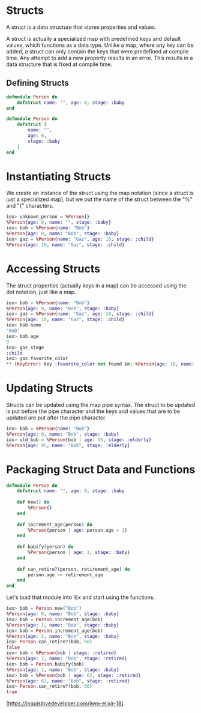 ﻿
<h1>Structs</h1>

A struct is a data structure that stores properties and values.

A struct is actually a specialized map with predefined keys and default values, which functions as a data type. Unlike a map, where any key can be added, a struct can only contain the keys that were predefined at compile time. Any attempt to add a new property results in an error. This results in a data structure that is fixed at compile time.

## Defining Structs

```elixir
defmodule Person do
    defstruct name: "", age: 0, stage: :baby
end
```
```elixir
defmodule Person do
    defstruct [
		name: "", 
		age: 0, 
		stage: :baby
	]
end
```
# Instantiating Structs

We create an instance of the struct using the map notation (since a struct is just a specialized map), but we put the name of the struct between the "%" and "{" characters.
```elixir
iex> unknown_person = %Person{}
%Person{age: 0, name: "", stage: :baby}
iex> bob = %Person{name: "Bob"}
%Person{age: 0, name: "Bob", stage: :baby}
iex> gaz = %Person{name: "Gaz", age: 10, stage: :child}
%Person{age: 10, name: "Gaz", stage: :child}
```
# Accessing Structs

The struct properties (actually keys in a map) can be accessed using the dot notation, just like a map.
```elixir
iex> bob = %Person{name: "Bob"}
%Person{age: 0, name: "Bob", stage: :baby}
iex> gaz = %Person{name: "Gaz", age: 10, stage: :child}
%Person{age: 10, name: "Gaz", stage: :child}
iex> bob.name
"Bob"
iex> bob.age
0
iex> gaz.stage
:child
iex> gaz.favorite_color
** (KeyError) key :favorite_color not found in: %Person{age: 10, name: "Gaz", stage: :child}

```
# **Updating Structs**

Structs can be updated using the map pipe syntax. The struct to be updated is put before the pipe character and the keys and values that are to be updated are put after the pipe character.
```elixir
iex> bob = %Person{name: "Bob"}
%Person{age: 0, name: "Bob", stage: :baby}
iex> old_bob = %Person{bob | age: 95, stage: :elderly}
%Person{age: 95, name: "Bob", stage: :elderly}
```
# Packaging Struct Data and Functions
```elixir
defmodule Person do	
    defstruct name: "", age: 0, stage: :baby
	
	def new() do
		%Person{}
	end
	
	def increment_age(person) do
		%Person{person | age: person.age + 1}
	end
	
	def babify(person) do
		%Person{person | age: 1, stage: :baby}
	end
	
	def can_retire?(person, retirement_age) do
		person.age >= retirement_age
	end	
end
```
Let's load that module into IEx and start using the functions.

```elixir
iex> bob = Person.new("Bob")
%Person{age: 0, name: "Bob", stage: :baby}
iex> bob = Person.increment_age(bob)
%Person{age: 1, name: "Bob", stage: :baby}
iex> bob = Person.increment_age(bob)
%Person{age: 2, name: "Bob", stage: :baby}
iex> Person.can_retire?(bob, 60)
false
iex> bob = %Person{bob | stage: :retired}
%Person{age: 2, name: "Bob", stage: :retired}
iex> bob = Person.babify(bob)
%Person{age: 1, name: "Bob", stage: :baby}
iex> bob = %Person{bob | age: 62, stage: :retired}
%Person{age: 62, name: "Bob", stage: :retired}
iex> Person.can_retire?(bob, 60)
true
```
[https://inquisitivedeveloper.com/lwm-elixir-18]
